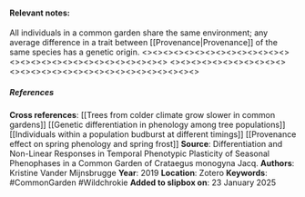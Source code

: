 #### **Relevant notes**:
All individuals in a common garden share the same environment; any average difference in a trait between [[Provenance|Provenance]] of the same species has a genetic origin.
<><><><><><><><><><><><><><><><><><><><><><><><><><><><><>
<><><><><><><><><><><><><><><><><><><><><><><><><><><><><>
##### References
**Cross references**: 
[[Trees from colder climate grow slower in common gardens]]
[[Genetic differentiation in phenology among tree populations]]
[[Individuals within a population budburst at different timings]]
[[Provenance effect on spring phenology and spring frost]]
**Source**: Differentiation and Non-Linear Responses in Temporal Phenotypic Plasticity of Seasonal Phenophases in a Common Garden of Crataegus monogyna Jacq.
**Authors**: Kristine Vander Mijnsbrugge
**Year**: 2019
**Location**: Zotero
**Keywords**: #CommonGarden #Wildchrokie 
**Added to slipbox on**: 23 January 2025
